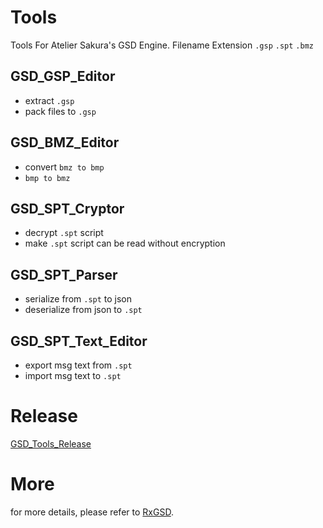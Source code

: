 # Tools
Tools For Atelier Sakura's GSD Engine. Filename Extension `.gsp` `.spt` `.bmz`
## GSD_GSP_Editor
- extract `.gsp`
- pack files to `.gsp`  

## GSD_BMZ_Editor
- convert `bmz to bmp`
- `bmp to bmz`  

## GSD_SPT_Cryptor
- decrypt `.spt` script
- make `.spt` script can be read without encryption

## GSD_SPT_Parser
- serialize from `.spt` to json
- deserialize from json to `.spt`  

## GSD_SPT_Text_Editor
- export msg text from `.spt`
- import msg text to `.spt`

# Release
[GSD_Tools_Release](https://github.com/Dir-A/ReVN/releases/tag/GSD)

# More
for more details, please refer to [RxGSD](https://github.com/ZQF-ReVN/RxGSD).
